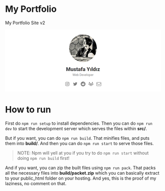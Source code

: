 # My Portfolio
My Portfolio Site v2

<img src="readme.png">


# How to run

First do `npm run setup` to install dependencies.
Then you can do `npm run dev` to start the development server which serves
the files within __src/__.

But if you want, you can do `npm run build`. That minifies files, and puts
them into __build/__. And then you can do `npm run start` to serve those files.

> NOTE: Npm will yell at you if you try to do `npm run start` without doing
`npm run build` first!

And if you want, you can zip the built files using `npm run pack`. That packs
all the necessary files into __build/packet.zip__ which you can basically
extract to your public_html folder on your hosting. And yes, this is the proof
of my laziness, no comment on that.